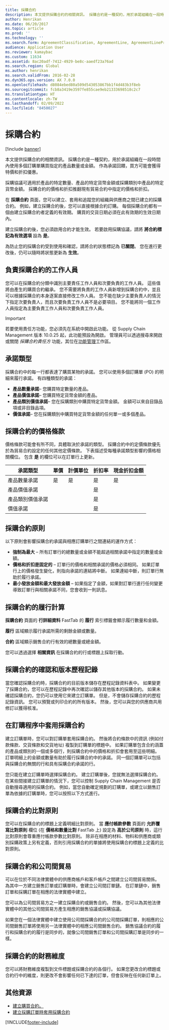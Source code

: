 ```yaml
---
title: 採購合約
description: 本文提供採購合約的相關資訊。 採購合約是一種契約，用於承諾組織在一段時間內使用多個訂購單購買指定的產品數量或金額。 作為承諾回饋，買方可能會獲得特價和折扣優惠。
author: Henrikan
ms.date: 06/20/2017
ms.topic: article
ms.prod: ''
ms.technology: ''
ms.search.form: AgreementClassification, AgreementLine, AgreementLinePrompt, PurchAgreement, PurchAgreementCreate, PurchAgreementGenerateReleaseOrder, PurchAgreementHistory, PurchAgreementInvoiceJournal, PurchLine, AgreementLines
audience: Application User
ms.reviewer: kamaybac
ms.custom: 11634
ms.assetid: 8ac20adf-7412-4929-be8c-aaedf23a76ad
ms.search.region: Global
ms.author: henrikan
ms.search.validFrom: 2016-02-28
ms.dyn365.ops.version: AX 7.0.0
ms.openlocfilehash: d8084ebed80a509d543053867bb1f4d483b3f8eb
ms.sourcegitcommit: fcb8a3419e3597fe855cae9eb21333698518c2c7
ms.translationtype: HT
ms.contentlocale: zh-TW
ms.lasthandoff: 02/09/2022
ms.locfileid: "8450027"
---
```

# <a name="purchase-agreements"></a>採購合約

[!include [banner](../includes/banner.md)]

本文提供採購合約的相關資訊。 採購合約是一種契約，用於承諾組織在一段時間內使用多個訂購單購買指定的產品數量或金額。 作為承諾回饋，買方可能會獲得特價和折扣優惠。 

採購協議可適用於產品的特定數量、產品的特定貨幣金額或採購類別中產品的特定貨幣金額。 採購合約的價格和折扣推翻現有貿易合約中指定的價格和折扣。  

在 **採購合約** 頁面，您可以建立、套用和追蹤您的組織與供應商之間已建立的採購合約。 例如，建立採購合約後，您可以直接根據合約訂購。 每個採購合約都有一個由建立採購合約者定義的有效期。 購買的交貨日期必須在此有效期的生效日期內。  

建立採購合約後，您必須啟用合約才能生效。 若要啟用採購協議，請將 **將合約標記為有效選項** 設為 **是**。 

為防止您的採購合約受到使用和確認，請將合約狀態標記為 **已關閉**。 您在進行更改後，仍可以隨時將狀態更新為 **生效**。

## <a name="responsible-workers-on-purchase-agreements"></a>負責採購合約的工作人員

您可以在採購合約分類中識別主要責任工作人員和次要負責的工作人員。 這些值將由產生的購買合約繼承。 您不需要將負責的工作人員新增到採購合約中，並且可以根據採購合約本身逐案直接修改工作人員。 您不能在缺少主要負責人的情況下指定次要負責人，而且次要負責工作人員不是必要項目。 您不能將同一個工作人員指定為主要負責工作人員和次要負責工作人員。

> [!IMPORTANT]
> 若要使用責任方功能，您必須先在系統中開啟此功能。 從 Supply Chain Management 版本 10.0.25 起，此功能預設為開啟。 管理員可以透過搜尋來開啟或關閉 *採購合約責任方* 功能，其位在[功能管理](../../fin-ops-core/fin-ops/get-started/feature-management/feature-management-overview.md)工作區。

## <a name="commitment-types"></a>承諾類型
採購合約中的每一行都表達了購買某物的承諾。 您可以使用多個訂購單 (PO) 的明細來履行承諾。 有四種類型的承諾：

-   **產品數量承諾**– 您購買特定數量的產品。
-   **產品價值承諾**– 您購買特定貨幣金額的產品。
-   **產品類別價值承諾**– 您在採購類別中購買特定貨幣金額。 金額可以來自目錄品項或非目錄品項。
-   **價值承諾**– 您在採購類別中購買特定貨幣金額的任何單一或多個產品。

## <a name="pricing-terms-for-purchase-agreements"></a>採購合約的價格條款
價格條款可能會有所不同，具體取決於承諾的類型。 採購合約中的定價條款優先於為貿易合約設定的任何其他定價條款。 下表描述受每種承諾類型影響的價格相關欄位。 包含 **是** 的欄位可以在訂單行上更新。

| 承諾類型                   | 單價 | 計價單位 | 折扣率 | 現金折扣金額 |
|-----------------------------------|------------|------------|------------------|----------------------|
| 產品數量承諾       | 是        | 是        | 是              | 是                  |
| 產品價值承諾          |            |            | 是              |                      |
| 產品類別價值承諾 |            |            | 是              |                      |
| 價值承諾                  |            |            | 是              |                      |

## <a name="policies-for-purchase-agreements"></a>採購合約原則
以下原則會影響採購合約承諾與相應訂購單行之間連結的運作方式：

-   **強制為最大** – 所有訂單行的總數量或金額不能超過相關承諾中指定的數量或金額。
-   **價格和折扣是固定的** – 訂單行的價格和相關承諾的價格必須相同。 如果訂單行上的價格發生變化，則指向承諾的連結將中斷。 如果連結中斷，則訂單行無助於履行承諾。
-   **最小發放金額和最大發放金額** – 如果指定了金額，如果對訂單行進行任何變更導致訂單行與相關承諾不同，您會收到一則訊息。

## <a name="fulfillment-calculations-for-purchase-agreements"></a>採購合約的履行計算
**採購合約** 頁面的 **行詳細資料** FastTab 的 **履行** 索引標籤會顯示履行數量和金額。  

**履行** 區域顯示履行承諾所需的剩餘金額或數量。  

**合約** 區域顯示銷售合約行有效的總數量或總金額。  

您可以透過選擇 **相關資訊** 在採購合約的行或標題上採取行動。

## <a name="confirmations-and-version-history-for-purchase-agreements"></a>採購合約的確認和版本歷程記錄
當您確認採購合約時，採購合約的目前版本儲存在歷程記錄資料表中。 如果變更了採購合約，您可以在歷程記錄中再次確認以儲存其他版本的採購合約。 如果未確認採購合約，您仍可以使用它來建立訂購單。 但是，不會儲存採購合約的歷程記錄資訊。 您可以預覽或列印合約的所有版本。 然後，您可以與您的供應商共用修訂以獲得核准。

## <a name="applying-purchase-agreements-in-the-ordering-process"></a>在訂購程序中套用採購合約
建立訂購單時，您可以對訂購單套用採購合約。 然後將合約條款中的資訊 (例如付款條款、交貨條款和交貨地址) 複製到訂購單的標題中。 如果訂購單包含合約涵蓋的產品或類別的一個或多個行，則採購合約中的價格和折扣會套用至這些明細。 訂單明細上的金額或數量有助於履行採購合約中的承諾。 同一個訂購單可以包括與採購合約無關的行和具有採購合約承諾的行。  

您只能在建立訂購單時選擇採購合約。 建立訂購單後，您就無法選擇採購合約。  
在某些間接建立訂購單的情況下，您可以控制 Supply Chain Management 是否自動搜尋適用的採購合約。 例如，當您自動確定規劃的訂購單，或建立以銷售訂單為依據的訂購單時，您可以按照以下方式進行。

## <a name="matching-policy-on-purchase-agreements"></a>採購合約比對原則
您可以在採購合約的標題上定義明細比對原則。 當 **應付帳款參數** 頁面的 **允許覆寫比對原則** 欄位 (在 **價格和數量比對** FastTab 上) 設定為 **高於公司原則** 時，這行比對原則會尊重應付帳款參數比對原則。 除非在相應的材料、物料和供應商或類別採購政策上另有定義，否則引用採購合約的單據將使用採購合約標題上定義的比對原則。

## <a name="purchase-agreements-and-intercompany-trade"></a>採購合約和公司間貿易
可以在位於不同法律實體中的供應商帳戶和客戶帳戶之間建立公司間貿易關係。 為其中一方建立銷售訂單或訂購單時，會建立公司間訂單鏈。 在訂單鏈中，銷售訂單和採購訂單在相應的法律實體中建立。  

您可以為公司間貿易方之一建立採購合約或銷售合約。 然後，您可以為其他法律實體中的其他公司間貿易方產生相應的銷售協議或採購協議。  

如果您在一個法律實體中建立使用公司間採購合約的公司間採購訂單，則相應的公司間銷售訂單將使用另一法律實體中的相應公司間銷售合約。 銷售協議合約的履行和採購合約的履行是同步的，就像公司間銷售訂單和公司間採購訂單是同步的一樣。

## <a name="financial-dimensions-on-purchase-agreements"></a>採購合約的財務維度
您可以將財務維度複製到文件標題或採購合約的各個行。 如果您更改合約標題或合約行中的維度，則更改不會影響任何已下達的訂單，但會反映在任何新訂單上。

## <a name="additional-resources"></a>其他資源

- [建立購買合約。](tasks/create-purchase-agreement.md)
- [建立採購訂單時套用採購合約](tasks/create-purchase-release-order-purchase-agreement.md)





[!INCLUDE[footer-include](../../includes/footer-banner.md)]